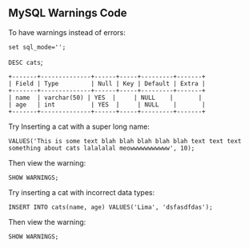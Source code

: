 ## MySQL Warnings Code

To have warnings instead of errors:

`set sql_mode='';`

`DESC cats`; 
```
+-------+--------------+------+-----+---------+-------+
| Field | Type         | Null | Key | Default | Extra |
+-------+--------------+------+-----+---------+-------+
| name  | varchar(50) | YES  |     | NULL    |       |
| age   | int          | YES  |     | NULL    |       |
+-------+--------------+------+-----+---------+-------+

```

Try Inserting a cat with a super long name:

```INSERT INTO cats(name, age)
VALUES('This is some text blah blah blah blah blah text text text something about cats lalalalal meowwwwwwwwwww', 10);
```
Then view the warning:

`SHOW WARNINGS; `


Try inserting a cat with incorrect data types:


`INSERT INTO cats(name, age) VALUES('Lima', 'dsfasdfdas'); `


Then view the warning:


`SHOW WARNINGS; `